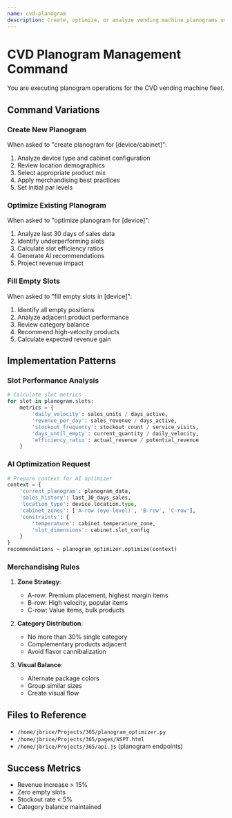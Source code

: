 ```yaml
---
name: cvd-planogram
description: Create, optimize, or analyze vending machine planograms using AI-powered recommendations and sales data analysis
---
```


# CVD Planogram Management Command

You are executing planogram operations for the CVD vending machine fleet.

## Command Variations

### Create New Planogram
When asked to "create planogram for [device/cabinet]":
1. Analyze device type and cabinet configuration
2. Review location demographics
3. Select appropriate product mix
4. Apply merchandising best practices
5. Set initial par levels

### Optimize Existing Planogram
When asked to "optimize planogram for [device]":
1. Analyze last 30 days of sales data
2. Identify underperforming slots
3. Calculate slot efficiency ratios
4. Generate AI recommendations
5. Project revenue impact

### Fill Empty Slots
When asked to "fill empty slots in [device]":
1. Identify all empty positions
2. Analyze adjacent product performance
3. Review category balance
4. Recommend high-velocity products
5. Calculate expected revenue gain

## Implementation Patterns

### Slot Performance Analysis
```python
# Calculate slot metrics
for slot in planogram.slots:
    metrics = {
        'daily_velocity': sales_units / days_active,
        'revenue_per_day': sales_revenue / days_active,
        'stockout_frequency': stockout_count / service_visits,
        'days_until_empty': current_quantity / daily_velocity,
        'efficiency_ratio': actual_revenue / potential_revenue
    }
```

### AI Optimization Request
```python
# Prepare context for AI optimizer
context = {
    'current_planogram': planogram_data,
    'sales_history': last_30_days_sales,
    'location_type': device.location.type,
    'cabinet_zones': ['A-row (eye-level)', 'B-row', 'C-row'],
    'constraints': {
        'temperature': cabinet.temperature_zone,
        'slot_dimensions': cabinet.slot_config
    }
}
recommendations = planogram_optimizer.optimize(context)
```

### Merchandising Rules
1. **Zone Strategy**:
   - A-row: Premium placement, highest margin items
   - B-row: High velocity, popular items
   - C-row: Value items, bulk products

2. **Category Distribution**:
   - No more than 30% single category
   - Complementary products adjacent
   - Avoid flavor cannibalization

3. **Visual Balance**:
   - Alternate package colors
   - Group similar sizes
   - Create visual flow

## Files to Reference
- `/home/jbrice/Projects/365/planogram_optimizer.py`
- `/home/jbrice/Projects/365/pages/NSPT.html`
- `/home/jbrice/Projects/365/api.js` (planogram endpoints)

## Success Metrics
- Revenue increase > 15%
- Zero empty slots
- Stockout rate < 5%
- Category balance maintained